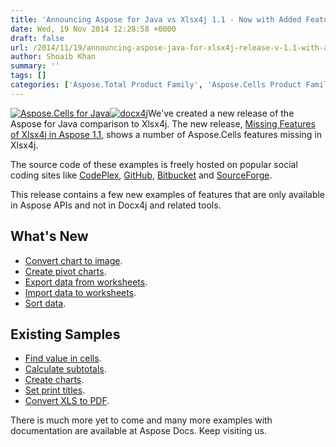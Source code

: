 ```yaml
---
title: 'Announcing Aspose for Java vs Xlsx4j 1.1 - Now with Added Features'
date: Wed, 19 Nov 2014 12:28:58 +0000
draft: false
url: /2014/11/19/announcing-aspose-java-for-xlsx4j-release-v-1.1-with-abundant-features/
author: Shoaib Khan
summary: ''
tags: []
categories: ['Aspose.Total Product Family', 'Aspose.Cells Product Family']
---
```


[![][1]](https://blog.aspose.com/wp-content/uploads/sites/2/2014/05/aspose_cells-for-java.png)[![][2]](https://blog.aspose.com/wp-content/uploads/sites/2/2014/08/docx4j.png)We've created a new release of the Aspose for Java comparison to Xlsx4j. The new release, [Missing Features of Xlsx4j in Aspose 1.1][3], shows a number of Aspose.Cells features missing in Xlsx4j.

The source code of these examples is freely hosted on popular social coding sites like [CodePlex][4], [GitHub][5], [Bitbucket][6] and [SourceForge][7].

This release contains a few new examples of features that are only available in Aspose APIs and not in Docx4j and related tools.

## What's New

*   [Convert chart to image][8].
*   [Create pivot charts][9].
*   [Export data from worksheets][10].
*   [Import data to worksheets][11].
*   [Sort data][12].

## Existing Samples

*   [Find value in cells][13].
*   [Calculate subtotals][14].
*   [Create charts][15].
*   [Set print titles][16].
*   [Convert XLS to PDF][17].

There is much more yet to come and many more examples with documentation are available at Aspose Docs. Keep visiting us.




[1]: https://blog.aspose.com/wp-content/uploads/sites/2/2014/05/aspose_cells-for-java.png "Aspose.Cells for Java"
[2]: https://blog.aspose.com/wp-content/uploads/sites/2/2014/08/docx4j.png "docx4j"
[3]: https://downloads.aspose.com/total
[4]: https://en.wikipedia.org/wiki/CodePlex
[5]: https://github.com/asposemarketplace/Aspose_Java_for_Docx4j
[6]: https://bitbucket.org/asposemarketplace/aspose-java-for-docx4j/
[7]: https://sourceforge.net/projects/asposejavafordocx4j/
[8]: https://docs.aspose.com/
[9]: https://docs.aspose.com/
[10]: https://docs.aspose.com/
[11]: https://docs.aspose.com/
[12]: https://docs.aspose.com/
[13]: https://docs.aspose.com/
[14]: https://docs.aspose.com/
[15]: https://docs.aspose.com/
[16]: https://docs.aspose.com/
[17]: https://docs.aspose.com/





